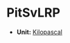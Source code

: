 # PitSvLRP <Badge text="float" />

*  **Unit:** [Kilopascal](https://en.wikipedia.org/wiki/Pascal_(unit))
